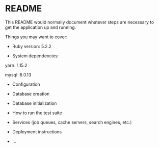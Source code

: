 # README

This README would normally document whatever steps are necessary to get the
application up and running.

Things you may want to cover:

* Ruby version: 5.2.2

* System dependencies:

yarn: 1.15.2

mysql: 8.0.13

* Configuration

* Database creation

* Database initialization

* How to run the test suite

* Services (job queues, cache servers, search engines, etc.)

* Deployment instructions

* ...
